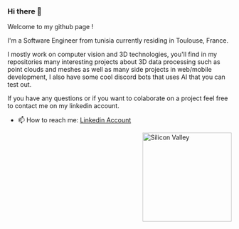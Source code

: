 ### Hi there 👋

Welcome to my github page !

I'm a Software Engineer from tunisia currently residing in Toulouse, France.

I mostly work on computer vision and 3D technologies, you'll find in my repositories many interesting projects about  3D data processing such as point clouds and meshes as well as many side projects in web/mobile development, I also have some cool discord bots that uses AI that you can test out.

If you have any questions or if you want to colaborate on a project feel free to contact me on my linkedin account.

- 📫 How to reach me: [Linkedin Account](https://www.linkedin.com/in/skander-zoghlami/)

<img alt="Silicon Valley" src="https://c.tenor.com/GfSX-u7VGM4AAAAM/coding.gif" align="right" width="200"/>
